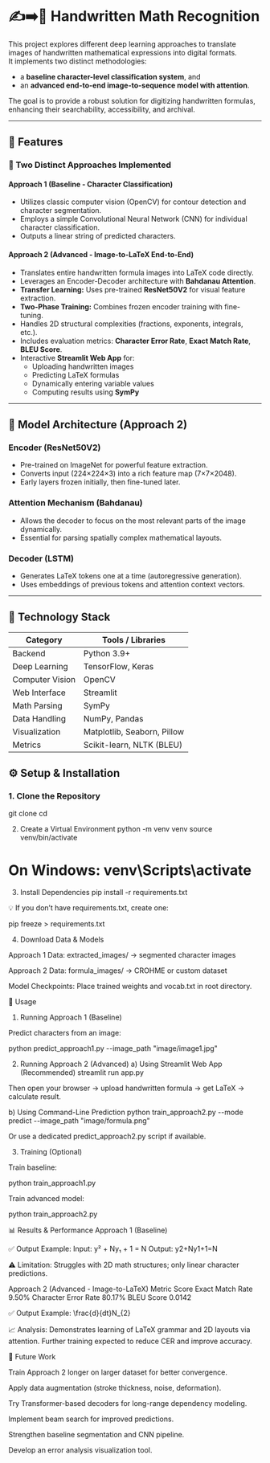 # ✍️➡️🧮 Handwritten Math Recognition

This project explores different deep learning approaches to translate images of handwritten mathematical expressions into digital formats.  
It implements two distinct methodologies:  
- a **baseline character-level classification system**, and  
- an **advanced end-to-end image-to-sequence model with attention**.

The goal is to provide a robust solution for digitizing handwritten formulas, enhancing their searchability, accessibility, and archival.

---

## 🌟 Features

### 🧩 Two Distinct Approaches Implemented

#### **Approach 1 (Baseline - Character Classification)**
- Utilizes classic computer vision (OpenCV) for contour detection and character segmentation.  
- Employs a simple Convolutional Neural Network (CNN) for individual character classification.  
- Outputs a linear string of predicted characters.

#### **Approach 2 (Advanced - Image-to-LaTeX End-to-End)**
- Translates entire handwritten formula images into LaTeX code directly.  
- Leverages an Encoder-Decoder architecture with **Bahdanau Attention**.  
- **Transfer Learning:** Uses pre-trained **ResNet50V2** for visual feature extraction.  
- **Two-Phase Training:** Combines frozen encoder training with fine-tuning.  
- Handles 2D structural complexities (fractions, exponents, integrals, etc.).  
- Includes evaluation metrics: **Character Error Rate**, **Exact Match Rate**, **BLEU Score**.  
- Interactive **Streamlit Web App** for:
  - Uploading handwritten images  
  - Predicting LaTeX formulas  
  - Dynamically entering variable values  
  - Computing results using **SymPy**

---

## 🧠 Model Architecture (Approach 2)

### **Encoder (ResNet50V2)**
- Pre-trained on ImageNet for powerful feature extraction.  
- Converts input (224×224×3) into a rich feature map (7×7×2048).  
- Early layers frozen initially, then fine-tuned later.

### **Attention Mechanism (Bahdanau)**
- Allows the decoder to focus on the most relevant parts of the image dynamically.  
- Essential for parsing spatially complex mathematical layouts.

### **Decoder (LSTM)**
- Generates LaTeX tokens one at a time (autoregressive generation).  
- Uses embeddings of previous tokens and attention context vectors.

---

## 🧰 Technology Stack

| Category | Tools / Libraries |
|-----------|------------------|
| Backend | Python 3.9+ |
| Deep Learning | TensorFlow, Keras |
| Computer Vision | OpenCV |
| Web Interface | Streamlit |
| Math Parsing | SymPy |
| Data Handling | NumPy, Pandas |
| Visualization | Matplotlib, Seaborn, Pillow |
| Metrics | Scikit-learn, NLTK (BLEU) |


## ⚙️ Setup & Installation

### 1. Clone the Repository

git clone <your-repository-url>
cd <repository-name>

2. Create a Virtual Environment
python -m venv venv
source venv/bin/activate  
# On Windows: venv\Scripts\activate

3. Install Dependencies
pip install -r requirements.txt


💡 If you don’t have requirements.txt, create one:

pip freeze > requirements.txt

4. Download Data & Models

Approach 1 Data: extracted_images/ → segmented character images

Approach 2 Data: formula_images/ → CROHME or custom dataset

Model Checkpoints: Place trained weights and vocab.txt in root directory.

🚀 Usage
1. Running Approach 1 (Baseline)

Predict characters from an image:

python predict_approach1.py --image_path "image/image1.jpg"

2. Running Approach 2 (Advanced)
a) Using Streamlit Web App (Recommended)
streamlit run app.py


Then open your browser → upload handwritten formula → get LaTeX → calculate result.

b) Using Command-Line Prediction
python train_approach2.py --mode predict --image_path "image/formula.png"


Or use a dedicated predict_approach2.py script if available.

3. Training (Optional)

Train baseline:

python train_approach1.py


Train advanced model:

python train_approach2.py

📊 Results & Performance
Approach 1 (Baseline)

✅ Output Example:
Input: y² + Ny₁ + 1 = N
Output: y2+Ny1+1=N

⚠️ Limitation:
Struggles with 2D math structures; only linear character predictions.

Approach 2 (Advanced - Image-to-LaTeX)
Metric	Score
Exact Match Rate	9.50%
Character Error Rate	80.17%
BLEU Score	0.0142

✅ Output Example: \frac{d}{dt}N_{2}

📈 Analysis:
Demonstrates learning of LaTeX grammar and 2D layouts via attention.
Further training expected to reduce CER and improve accuracy.

🔮 Future Work

Train Approach 2 longer on larger dataset for better convergence.

Apply data augmentation (stroke thickness, noise, deformation).

Try Transformer-based decoders for long-range dependency modeling.

Implement beam search for improved predictions.

Strengthen baseline segmentation and CNN pipeline.

Develop an error analysis visualization tool.
